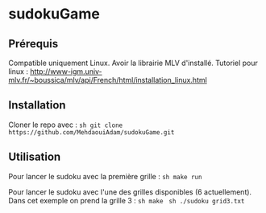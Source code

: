 # sudokuGame

## Prérequis

Compatible uniquement Linux.
Avoir la librairie MLV d'installé.
Tutoriel pour linux : http://www-igm.univ-mlv.fr/~boussica/mlv/api/French/html/installation_linux.html

## Installation

Cloner le repo avec : 
```sh git clone https://github.com/MehdaouiAdam/sudokuGame.git ```

## Utilisation

Pour lancer le sudoku avec la première grille :
```sh make run ```

Pour lancer le sudoku avec l'une des grilles disponibles (6 actuellement). Dans cet exemple on prend la grille 3 :
```sh make ```
```sh ./sudoku grid3.txt ```
